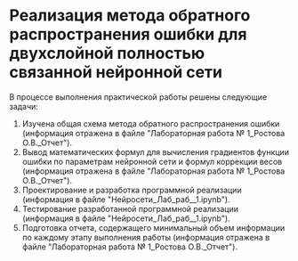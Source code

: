 # Реализация метода обратного распространения ошибки для двухслойной полностью связанной нейронной сети
В процессе выполнения практической работы решены следующие задачи: 
1. Изучена общая схема метода обратного распространения ошибки (информация отражена в файле "Лабораторная работа № 1_Ростова О.В._Отчет"). 
2. Вывод математических формул для вычисления градиентов функции ошибки по параметрам нейронной сети и формул коррекции весов (информация отражена в файле "Лабораторная работа № 1_Ростова О.В._Отчет"). 
3. Проектирование и разработка программной реализации (информация в файле "Нейросети_Лаб_раб__1.ipynb"). 
4. Тестирование разработанной программной реализации (информация в файле "Нейросети_Лаб_раб__1.ipynb"). 
5. Подготовка отчета, содержащего минимальный объем информации по каждому этапу выполнения работы (информация отражена в файле "Лабораторная работа № 1_Ростова О.В._Отчет"). 
